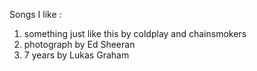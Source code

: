 Songs I like :
1. something just like this by coldplay and chainsmokers 
2. photograph by Ed Sheeran
3. 7 years by Lukas Graham
